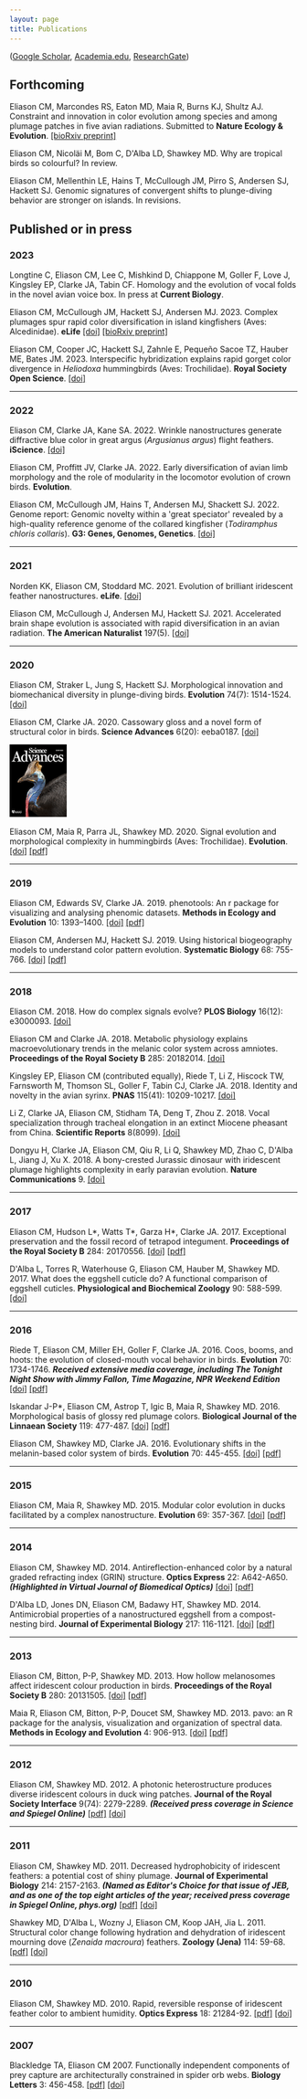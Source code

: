 ```yaml
---
layout: page
title: Publications
---
```


([Google Scholar](http://scholar.google.com/citations?user=IJ7DM7kAAAAJ&amp;hl=en), [Academia.edu](http://utexas.academia.edu/ChadEliason), [ResearchGate](https://www.researchgate.net/profile/Chad_Eliason))

## Forthcoming

Eliason CM, Marcondes RS, Eaton MD, Maia R, Burns KJ, Shultz AJ. Constraint and innovation in color evolution among species and among plumage patches in five avian radiations. Submitted to __Nature Ecology & Evolution__. [[bioRxiv preprint]]()

Eliason CM, Nicoläi M, Bom C, D'Alba LD, Shawkey MD. Why are tropical birds so colourful? In review. 

Eliason CM, Mellenthin LE, Hains T, McCullough JM, Pirro S, Andersen SJ, Hackett SJ. Genomic signatures of convergent shifts to plunge-diving behavior are stronger on islands. In revisions.

## Published or in press

### 2023

Longtine C, Eliason CM, Lee C, Mishkind D, Chiappone M, Goller F, Love J, Kingsley EP, Clarke JA, Tabin CF. Homology and the evolution of vocal folds in the novel avian voice box. In press at __Current Biology__.

Eliason CM, McCullough JM, Hackett SJ, Andersen MJ. 2023. Complex plumages spur rapid color diversification in island kingfishers (Aves: Alcedinidae). __eLife__ [[doi]](https://doi.org/10.7554/eLife.83426) [[bioRxiv preprint]](https://doi.org/10.1101/2022.09.26.509475)

Eliason CM, Cooper JC, Hackett SJ, Zahnle E, Pequeño Sacoe TZ, Hauber ME, Bates JM. 2023. Interspecific hybridization explains rapid gorget color divergence in _Heliodoxa_ hummingbirds (Aves: Trochilidae). __Royal Society Open Science__. [[doi]](https://doi.org/10.1098/rsos.221603)

---

### 2022

Eliason CM, Clarke JA, Kane SA. 2022. Wrinkle nanostructures generate diffractive blue color in great argus (_Argusianus argus_) flight feathers. __iScience__. [[doi]](https://doi.org/10.1016/j.isci.2022.105912)

Eliason CM, Proffitt JV, Clarke JA. 2022. Early diversification of avian limb morphology and the role of modularity in the locomotor evolution of crown birds. __Evolution__.

Eliason CM, McCullough JM, Hains T, Andersen MJ, Shackett SJ. 2022. Genome report: Genomic novelty within a 'great speciator' revealed by a high-quality reference genome of the collared kingfisher (_Todiramphus chloris collaris_). __G3: Genes, Genomes, Genetics__. [[doi]](https://doi.org/10.1093/g3journal/jkac260)

---

### 2021

Norden KK, Eliason CM, Stoddard MC. 2021. Evolution of brilliant iridescent feather nanostructures. __eLife__. [[doi]](https://doi.org/10.7554/eLife.71179)

Eliason CM, McCullough J, Andersen MJ, Hackett SJ. 2021. Accelerated brain shape evolution is associated with rapid diversification in an avian radiation. __The American Naturalist__ 197(5). [[doi]](https://doi.org/10.1086/713664)

---

### 2020

Eliason CM, Straker L, Jung S, Hackett SJ. Morphological innovation and biomechanical diversity in plunge-diving birds. __Evolution__ 74(7): 1514-1524. [[doi]](https://doi.org/10.1111/evo.14024)

Eliason CM, Clarke JA. 2020. Cassowary gloss and a novel form of structural color in birds. __Science Advances__ 6(20): eeba0187. [[doi]](https://doi.org/10.1126/sciadv.aba0187)

![](img/sciadv_cover.gif)

Eliason CM, Maia R, Parra JL, Shawkey MD. 2020. Signal evolution and morphological complexity in hummingbirds (Aves: Trochilidae). __Evolution__. [[doi]](https://doi.org/10.1111/evo.13893) [[pdf]]({{url}}/pdfs/hummingbirds.pdf)

---

### 2019

Eliason CM, Edwards SV, Clarke JA. 2019. phenotools: An r package for visualizing and analysing phenomic datasets. __Methods in Ecology and Evolution__ 10: 1393–1400. [[doi]](https://doi.org/10.1111/2041-210X.13217) [[pdf]]({{url}}/pdfs/phenotools.pdf)

Eliason CM, Andersen MJ, Hackett SJ. 2019. Using historical biogeography models to understand color pattern evolution. __Systematic Biology__ 68: 755-766. [[doi]](https://doi.org/10.1093/sysbio/syz012) [[pdf]]({{url}}/pdfs/plumage.pdf)

---

### 2018

Eliason CM. 2018. How do complex signals evolve? __PLOS Biology__ 16(12): e3000093. [[doi]](https://doi.org/10.1371/journal.pbio.3000093)

Eliason CM and Clarke JA. 2018. Metabolic physiology explains macroevolutionary trends in the melanic color system across amniotes. __Proceedings of the Royal Society B__ 285: 20182014. [[doi]](https://doi.org/10.1098/rspb.2018.2014)

Kingsley EP, Eliason CM (contributed equally), Riede T, Li Z, Hiscock TW, Farnsworth M, Thomson SL, Goller F, Tabin CJ, Clarke JA. 2018. Identity and novelty in the avian syrinx. __PNAS__ 115(41): 10209-10217. [[doi]](https://doi.org/10.1073/pnas.1804586115)

Li Z, Clarke JA, Eliason CM, Stidham TA, Deng T, Zhou Z. 2018. Vocal specialization through tracheal elongation in an extinct Miocene pheasant from China. __Scientific Reports__ 8(8099). [[doi]](https://doi.org/10.1038/s41598-018-26178-x)

Dongyu H, Clarke JA, Eliason CM, Qiu R, Li Q, Shawkey MD, Zhao C, D'Alba L, Jiang J, Xu X. 2018. A bony-crested Jurassic dinosaur with iridescent plumage highlights complexity in early paravian evolution. __Nature Communications__ 9. [[doi]](https://doi.org/10.1038/s41467-017-02515-y)

---

### 2017

Eliason CM, Hudson L*, Watts T*, Garza H*, Clarke JA. 2017. Exceptional preservation and the fossil record of tetrapod integument. __Proceedings of the Royal Society B__ 284: 20170556. [[doi]](http://dx.doi.org/10.1098/rspb.2017.0556) [[pdf]]({{url}}/pdfs/lagerstatten.pdf)

D'Alba L, Torres R, Waterhouse G, Eliason CM, Hauber M, Shawkey MD. 2017. What does the eggshell cuticle do? A functional comparison of eggshell cuticles. __Physiological and Biochemical Zoology__ 90: 588-599. [[doi]](https://doi.org/10.1086/693434)

---

### 2016

Riede T, Eliason CM, Miller EH, Goller F, Clarke JA. 2016. Coos, booms, and hoots: the evolution of closed-mouth vocal behavior in birds. __Evolution__ 70: 1734-1746. ___Received extensive media coverage, including The Tonight Night Show with Jimmy Fallon, Time Magazine, NPR Weekend Edition___ [[doi]](http://dx.doi.org/10.1111/evo.12988) [[pdf]]({{url}}/pdfs/coos.pdf)

Iskandar J-P*, Eliason CM, Astrop T, Igic B, Maia R, Shawkey MD. 2016. Morphological basis of glossy red plumage colors. __Biological Journal of the Linnaean Society__ 119: 477-487. [[doi]](http://dx.doi.org/10.1111/bij.12810) [[pdf]]({{url}}/pdfs/shiny.pdf)

Eliason CM, Shawkey MD, Clarke JA. 2016. Evolutionary shifts in the melanin-based color system of birds. __Evolution__ 70: 445-455. [[doi]](https://dx.doi.org/10.1111/evo.12855) [[pdf]]({{url}}/pdfs/melanin.pdf)

---

### 2015

Eliason CM, Maia R, Shawkey MD. 2015. Modular color evolution in ducks facilitated by a complex nanostructure. __Evolution__ 69: 357-367. [[doi]](https://dx.doi.org/10.1111/evo.12575) [[pdf]]({{url}}/pdfs/modular.pdf)

---

### 2014

Eliason CM, Shawkey MD. 2014. Antireflection-enhanced color by a natural graded refracting index (GRIN) structure. __Optics Express__ 22: A642-A650. ___(Highlighted in Virtual Journal of Biomedical Optics)___ [[doi]](https://doi.org/10.1364/OE.22.00A642) [[pdf]]({{url}}/pdfs/antireflection.pdf)

D'Alba LD, Jones DN, Eliason CM, Badawy HT, Shawkey MD. 2014. Antimicrobial properties of a nanostructured eggshell from a compost-nesting bird. __Journal of Experimental Biology__ 217: 116-1121. [[doi]](http://doi.org/10.1242/jeb.098343) [[pdf]]({{url}}/pdfs/compost.pdf)

---

### 2013

Eliason CM, Bitton, P-P, Shawkey MD. 2013. How hollow melanosomes affect iridescent colour production in birds. __Proceedings of the Royal Society B__ 280: 20131505. [[doi]](http://doi.org/10.1098/rspb.2013.1505) [[pdf]]({{url}}/pdfs/hollow.pdf)

Maia R, Eliason CM, Bitton, P-P, Doucet SM, Shawkey MD. 2013. pavo: an R package for the analysis, visualization and organization of spectral data. __Methods in Ecology and Evolution__ 4: 906-913. [[doi]](https://doi.org/10.1111/2041-210X.12069) [[pdf]]({{url}}/pdfs/pavo.pdf)

---

### 2012

Eliason CM, Shawkey MD. 2012. A photonic heterostructure produces diverse iridescent colours in duck wing patches. __Journal of the Royal Society Interface__ 9(74): 2279-2289. ___(Received press coverage in Science and Spiegel Online)___ [[pdf]]({{url}}/pdfs/heterostructure.pdf) [[doi]](https://doi.org/10.1098/rsif.2012.0118)

---

### 2011

Eliason CM, Shawkey MD. 2011. Decreased hydrophobicity of iridescent feathers: a potential cost of shiny plumage. __Journal of Experimental Biology__ 214: 2157-2163. ___(Named as Editor's Choice for that issue of JEB, and as one of the top eight articles of the year; received press coverage in Spiegel Online, phys.org)___ [[pdf]]({{url}}/pdfs/hydrophobicity.pdf) [[doi]](https://doi.org/10.1242/jeb.055822)

Shawkey MD, D'Alba L, Wozny J, Eliason CM, Koop JAH, Jia L. 2011. Structural color change following hydration and dehydration of iridescent mourning dove (_Zenaida macroura_) feathers. __Zoology (Jena)__ 114: 59-68. [[pdf]]({{url}}/pdfs/modo.pdf) [[doi]](http://dx.doi.org/10.1016/j.zool.2010.11.001)

---

### 2010

Eliason CM, Shawkey MD. 2010. Rapid, reversible response of iridescent feather color to ambient humidity. __Optics Express__ 18: 21284-92. [[pdf]]({{url}}/pdfs/rapid.pdf) [[doi]](https://doi.org/10.1364/OE.18.021284)

---

### 2007

Blackledge TA, Eliason CM 2007. Functionally independent components of prey capture are architecturally constrained in spider orb webs. __Biology Letters__ 3: 456-458. [[pdf]]({{url}}/pdfs/spiders.pdf) [[doi]](https://doi.org/10.1098/rsbl.2007.0218)
